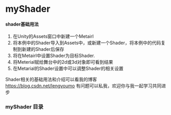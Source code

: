 # myShader
#### shader基础用法
1. 在Unity的Assets窗口中新建一个Metairl
2. 将本例中的Shader导入到Assets中，或新建一个Shader，将本例中的代码复制到新建的Shader后保存
3. 将在Metairl中设置Shader为目标Shader.
4. 将Meterial赋给舞台中的2d或3d对象即可看到结果
5. 在Metarial的Shader设置中可以调整Shader的相关设置

Shader相关的基础用法和介绍可以看我的博客 https://blog.csdn.net/lengyoumo 有问题可以私我，欢迎你与我一起学习共同进步

### myShader 目录
